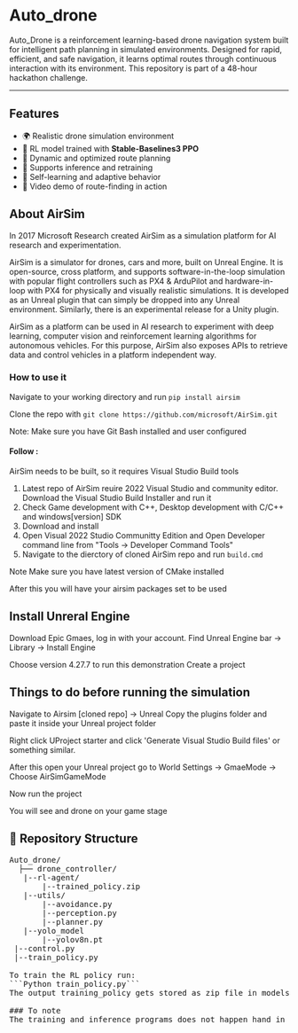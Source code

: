 # Auto_drone
Auto_Drone is a reinforcement learning-based drone navigation system built for intelligent path planning in simulated environments. Designed for rapid, efficient, and safe navigation, it learns optimal routes through continuous interaction with its environment. This repository is part of a 48-hour hackathon challenge.

---

## Features

- 🌍 Realistic drone simulation environment
- 🧠 RL model trained with **Stable-Baselines3 PPO**
- 🧭 Dynamic and optimized route planning
- 🤖 Supports inference and retraining
- 🔁 Self-learning and adaptive behavior
- 🎥 Video demo of route-finding in action

## About AirSim

In 2017 Microsoft Research created AirSim as a simulation platform for AI research and experimentation.

AirSim is a simulator for drones, cars and more, built on Unreal Engine. It is open-source, cross platform, and supports software-in-the-loop simulation with popular flight controllers such as PX4 & ArduPilot and hardware-in-loop with PX4 for physically and visually realistic simulations. It is developed as an Unreal plugin that can simply be dropped into any Unreal environment. Similarly, there is an experimental release for a Unity plugin.

AirSim as a platform can be used in AI research to experiment with deep learning, computer vision and reinforcement learning algorithms for autonomous vehicles. For this purpose, AirSim also exposes APIs to retrieve data and control vehicles in a platform independent way.

### How to use it
Navigate to your working directory and run
 `pip install airsim`
 
Clone the repo with `git clone https://github.com/microsoft/AirSim.git`

Note: Make sure you have Git Bash installed and user configured
#### Follow :
AirSim needs to be built, so it requires Visual Studio Build tools
1. Latest repo of AirSim reuire 2022 Visual Studio and community editor. Download the Visual Studio Build Installer and run it
2. Check Game development with C++, Desktop development with C/C++ and windows[version] SDK
3. Download and install
4. Open Visual 2022 Studio Communitty Edition and Open Developer command line from "Tools -> Developer Command Tools"
5. Navigate to the dierctory of cloned AirSim repo and run `build.cmd`

Note Make sure you have latest version of CMake installed

After this you will have your airsim packages set to be used

## Install Unreral Engine
Download Epic Gmaes, log in with your account.
Find Unreal Engine bar -> Library -> Install Engine

Choose version 4.27.7 to run this demonstration
Create a project

## Things to do before running the simulation
Navigate to Airsim [cloned repo] -> Unreal
Copy the plugins folder and paste it inside your Unreal project folder

Right click UProject starter and click 'Generate Visual Studio Build files' or something similar.

After this open your Unreal project go to World Settings -> GmaeMode -> Choose AirSimGameMode

Now run the project

You will see and drone on your game stage

## 📁 Repository Structure

<pre>Auto_drone/ 
  ├── drone_controller/
   |--rl-agent/
       |--trained_policy.zip
   |--utils/
       |--avoidance.py
       |--perception.py
       |--planner.py
   |--yolo_model
       |--yolov8n.pt
 |--control.py
 |--train_policy.py

To train the RL policy run:
```Python train_policy.py```
The output training_policy gets stored as zip file in models/trained_policy.zip

### To note
The training and inference programs does not happen hand in hand but not limited to. When the inference happens trained_policy.zip is used and not trained along with. However this can be done by modifying the code in train.py and control.py.

